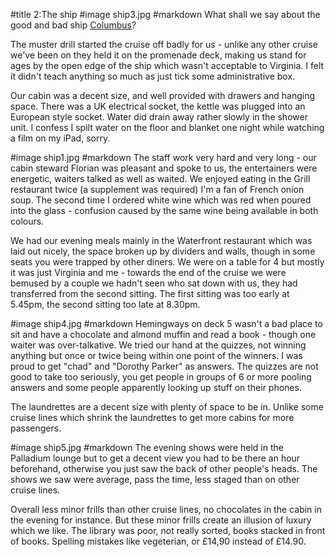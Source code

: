 #title 2:The ship
#image ship3.jpg
#markdown
What shall we say about the good and bad ship [Columbus](https://www.cruiseandmaritime.com/our-ships/columbus)?

The muster drill started the cruise off badly for us - unlike any other
cruise we've been on they held it on the promenade deck, making us stand for ages
by the open edge of the ship which wasn't acceptable to Virginia. I felt it
didn't teach anything so much as just tick some administrative box.

Our cabin was a decent size, and well provided with drawers and hanging space. There
was a UK electrical socket, the kettle was plugged into an European style socket.
Water did drain away rather slowly in the shower unit. I confess I spilt water
on the floor and blanket one night while watching a film on my iPad, sorry.

#image ship1.jpg
#markdown
The staff work very hard and very long - our cabin steward Florian was pleasant
and spoke to us, the entertainers were energetic, waiters talked as well as waited.
We enjoyed eating in the Grill restaurant twice (a supplement was required) I'm a
fan of French onion soup. The second time I ordered white wine which was red when
poured into the glass - confusion caused by the same wine being available in both
colours.

We had our evening meals mainly in the Waterfront restaurant which was laid
out nicely, the space broken up by dividers and walls, though in some seats you
were trapped by other diners. We were on a table for 4 but mostly it was just
Virginia and me - towards the end of the cruise we were bemused by a couple we
hadn't seen who sat down with us, they had transferred from the second sitting. The
first sitting was too early at 5.45pm, the second sitting too late at 8.30pm.

#image ship4.jpg
#markdown
Hemingways on deck 5 wasn't a bad place to sit and have a chocolate and almond
muffin and read a book - though one waiter was over-talkative. We tried our hand at
the quizzes, not winning anything but once or twice being within one point of the
winners. I was proud to get "chad" and "Dorothy Parker" as answers. The quizzes are
not good to take too seriously, you get people in groups of 6 or more pooling
answers and some people apparently looking up stuff on their phones.

The laundrettes are a decent size with plenty of space to be in. Unlike
some cruise lines which shrink the laundrettes to get more cabins for more
passengers.

#image ship5.jpg
#markdown
The evening shows were held in the Palladium lounge but to get a decent view you
had to be there an hour beforehand, otherwise you just saw the back of other
people's heads. The shows we saw were average, pass the time, less staged than
on other cruise lines.

Overall less minor frills than other cruise lines, no chocolates in the cabin in the
evening for instance. But these minor frills create an illusion of luxury which
we like. The library was poor, not really sorted, books stacked in front of books.
Spelling mistakes like vegeterian, or &pound;14,90 instead of &pound;14.90.
